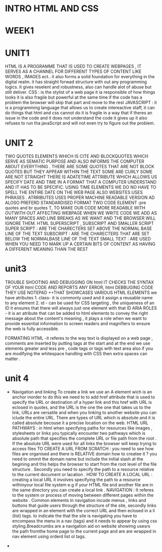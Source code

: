 # INTRO HTML AND CSS
# WEEK1
# UNIT1
HTML IS A PROGRAMME THAT IS USED TO CREATE WEBPAGES , IT SERVES AS A CHANNEL FOR DIFFERENT TYPES OF CONTENT LIKE WORDS , IMAGES ect.. it also forms a solid foundation for everything in the digital realm. it has straight forwad structure with out any programming logics. it gives reselent and robustness, also can handle alot of abuse but still deliver. 
CSS : is the stylist of a web page it ia responsible of how things looks it is also fragile but powerful at the same time
if the code has a problem the browser will skip that part and move to the rest
JAVASCRIPT : it is a programming language that allows us to create intereactive staff, it can do things that html and css cannot do
it is fragile in a way that if theres an issue in the code and it does not understand the code it gives up it also refuses to run tha javaScript and will not even try to figure out the problem.


# UNIT 2
TWO QUOTES ELEMENTS WHICH IS CITE AND BLOCKQUOTES WHICH SERVE AS SEMATIC PURPOSE AND ALSO INFORMS THE COMPUTER ABOUT EVERYTHING .
THERE ARE SOME QUOTES THAT ARE NOT BLOCK QUOTES BUT THEY APPEAR WITHIN THE TEXT SOME ARE CURLY SOME ARE NOT STRAIGHT 
THERE IS ADATETIME ATTRIBUTE WHICH ALLOWS US SPECIFY DATE AND TIME IN A FORMAT THAT A COMPUTER UNDERSTAND AND IT HAS TO BE SPECIFIC. USING TIME ELEMENTS WE DO NO HAVE TO SPELL THE ENTIRE DATE ON THE WEB PAGE ALSO WEBSITES USES PHRASES . ATRRIBUTES USES PROPER MACHINE READABLE VERSION AD ALOSO PREFERD STANDARDISED FORMAT
TWO CODE ELEMENT :pre quotes and br quotes T, TO MAKE OUR CODE MORE READABLE WITH OUTWITH OUT AFFECTING WEBPAGE WHEN WE WRITE CODE WE ADD AS MANY SPACES AND LINE BREAKS AS WE WANT AND THE BROWSER WILL IGNORE THEM.
HTML SUPERSCRIPT , SUBSCRIPT AND SMALLER SCRIPT 
SUPER SCRIPT : ARE THE CHARECTERS SET ABOVE THE NORMAL BASE LINE OF THE TEXT
SUBSCRIPT : ARE THE CHARECTERS THAT ARE SET BELOW THE NORMALBASE LINE OF THE TEXT 
SMALL TEXT : ARE USED WHEN YOU NEED TO MARK UP A CERTAIN BITS OF CONTENT AS HAVING A DIFFERENT MEANING THAN THE REST

# unit3
TROUBLE SHOOTING AND DEBUGGING ON html IT CHECKS THE SYNTAX OF YOUR html CODE AND REPORTS ANY ERROR, html DEBBUGING CODE THEY USE NOTEPAD ++THAT SHOWCASES VARIOUS HTML ELEMENTS
we have atributes 1. class- it is commonly used and it assign a reusable name to any element 
                    2. id - can be used for CSS targeting , the uniqueness of an ID it ensures that there will always just one element with that ID
ARIA ROLES - it is an atribute that can be added to html elements to convey the right message about the content's meaning , it plays a role when we want to provide essential information to screen readers and magnifiers to ensure the web is fully accessible.

FORMATING HTML -it referes to the way text is displayed on a web page , comments are inserted by putting tags at the start and at the end
we use elements greater and less pre , code tags or tags with text area also if you are modifying the whitespace handling with CSS then extra spaces can matter .

# unit 4 

- Navigation and linking
 To create a link we use an A element wich is an anchor inorder to do this we need to to add href attribute that is used to  specify the URL or destination of a hyper link and this href with URL is eclosed in quotes, and the URL is the one the one that takes us to the link, URLs are versatile and when you linking to another website you can iclude the entire URL. There are types of URL which is absolute and it is called absolute becouse it a precise location on the web. 
HTML URL PATHWAYS : in html when specifying paths for resources like images , stylesheets or links you typically encounter two pathways which is absolute path that specifies the complete URL or file path from the root . If the absolute URL were used for all links the browser will keep trying to access files
 TO CREATE A URL FROM SCRATCH : you need to see how files are organised and there is RELATIVE domain how to createe it ? you need to ommit the domain name but include the initial slash at the begining and this helps the browser to start from the root level of the file structure . Secondly you need to specify the path to a resource relative to the current document or lacation .
 HOW TO CREATE A LOCAL URL : creating a local URL it involves specifying the path to a resource withinyour local file system e.g if your HTML file and another file are in the same directory     you can create a local link . 
NAVIGATION : It referes to the system or process of moving between different pages within the website . Common elements in navigation incude menus , links and buttons that guide users through the structure of the site, secondly links are wrapped in an element with the correct URL and then eclosed in a li (list) tags. to indicate the that the site is navigating  you have to encompass the menu in a nav (tags) and it needs to appear by using css styling.Breadcrumbs are a navigation aid on website showimg usesrs the path fromthe home page to the current page and are are wrapped in nav element using orderd list ol tags.
 

- 




                    
